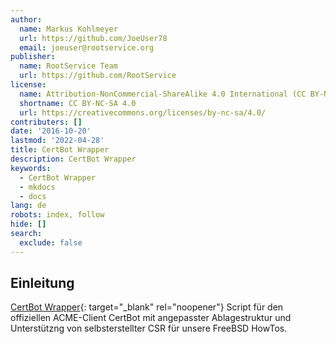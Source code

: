 ```yaml
---
author:
  name: Markus Kohlmeyer
  url: https://github.com/JoeUser78
  email: joeuser@rootservice.org
publisher:
  name: RootService Team
  url: https://github.com/RootService
license:
  name: Attribution-NonCommercial-ShareAlike 4.0 International (CC BY-NC-SA 4.0)
  shortname: CC BY-NC-SA 4.0
  url: https://creativecommons.org/licenses/by-nc-sa/4.0/
contributers: []
date: '2016-10-20'
lastmod: '2022-04-28'
title: CertBot Wrapper
description: CertBot Wrapper
keywords:
  - CertBot Wrapper
  - mkdocs
  - docs
lang: de
robots: index, follow
hide: []
search:
  exclude: false
---
```


## Einleitung

[CertBot Wrapper](https://github.com/RootService/certbot-wrapper){: target="\_blank" rel="noopener"} Script für den
offiziellen ACME-Client CertBot mit angepasster Ablagestruktur und Unterstützng von selbsterstellter CSR für unsere
FreeBSD HowTos.
